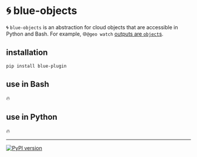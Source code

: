 # 🌀 blue-objects

🌀 `blue-objects` is an abstraction for cloud objects that are accessible in Python and Bash. For example, 🌐`@geo watch` [outputs are `object`s](https://github.com/kamangir/blue-geo/tree/main/blue_geo/watch).

## installation

```bash
pip install blue-plugin
```

## use in Bash

🔥

## use in Python

🔥

---

[![PyPI version](https://img.shields.io/pypi/v/blue_objects.svg)](https://pypi.org/project/blue_objects/)
